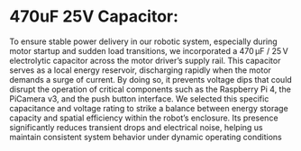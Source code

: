 # 470uF 25V Capacitor:

To ensure stable power delivery in our robotic system, especially during motor startup and sudden load transitions, we incorporated a 470 µF / 25 V electrolytic capacitor across the motor driver’s supply rail. This capacitor serves as a local energy reservoir, discharging rapidly when the motor demands a surge of current. By doing so, it prevents voltage dips that could disrupt the operation of critical components such as the Raspberry Pi 4, the PiCamera v3, and the push button interface. We selected this specific capacitance and voltage rating to strike a balance between energy storage capacity and spatial efficiency within the robot’s enclosure. Its presence significantly reduces transient drops and electrical noise, helping us maintain consistent system behavior under dynamic operating conditions
